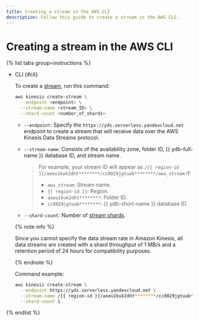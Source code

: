 ```yaml
---
title: Creating a stream in the AWS CLI
description: Follow this guide to create a stream in the AWS CLI.
---
```


# Creating a stream in the AWS CLI

{% list tabs group=instructions %}

- CLI {#cli}

  To create a [stream](../../concepts/glossary.md#stream-concepts), run this command:

  ```bash
  aws kinesis create-stream \
    --endpoint <endpoint> \
    --stream-name <stream_ID> \
    --shard-count <number_of_shards>
  ```

  * `--endpoint`: Specify the `https://yds.serverless.yandexcloud.net` endpoint to create a stream that will receive data over the AWS Kinesis Data Streams protocol.
  * `--stream-name`: Consists of the availability zone, folder ID, {{ ydb-full-name }} database ID, and stream name.

     >For example, your stream ID will appear as `/{{ region-id }}/aoeu1kuk2dht********/cc8029jgtuab********/aws_stream` if:
     >* `aws_stream`: Stream name.
     >* `{{ region-id }}`: Region.
     >* `aoeu1kuk2dht********`: Folder ID.
     >* `cc8029jgtuab********`: {{ ydb-short-name }} database ID.
  * `--shard-count`: Number of [stream shards](../../concepts/glossary.md#shard).

  {% note info %}

  Since you cannot specify the data stream rate in Amazon Kinesis, all data streams are created with a shard throughput of 1 MB/s and a retention period of 24 hours for compatibility purposes.

  {% endnote %}

  Command example:

  ```bash
  aws kinesis create-stream \
    --endpoint https://yds.serverless.yandexcloud.net \
    --stream-name /{{ region-id }}/aoeu1kuk2dht********/cc8029jgtuab********/aws_stream \
    --shard-count 1
  ```

{% endlist %}
